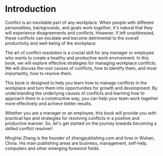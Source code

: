 # Introduction

Conflict is an inevitable part of any workplace. When people with different personalities, backgrounds, and goals work together, it's natural that they will experience disagreements and conflicts. However, if left unaddressed, these conflicts can escalate and become detrimental to the overall productivity and well-being of the workplace.

The art of conflict resolution is a crucial skill for any manager or employee who wants to create a healthy and productive work environment. In this book, we will explore effective strategies for managing workplace conflicts. We will discuss the root causes of conflicts, how to identify them, and most importantly, how to resolve them.

This book is designed to help you learn how to manage conflicts in the workplace and turn them into opportunities for growth and development. By understanding the underlying causes of conflicts and learning how to approach them in a constructive way, you can help your team work together more effectively and achieve better results.

Whether you are a manager or an employee, this book will provide you with practical tips and strategies for resolving conflicts in a positive and productive manner. So, let's get started on the journey towards becoming a skilled conflict resolver!


MingHai Zheng is the founder of zhengpublishing.com and lives in Wuhan, China. His main publishing areas are business, management, self-help, computers and other emerging foreword fields.
